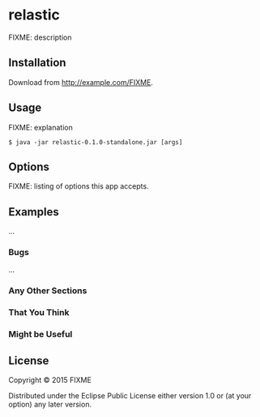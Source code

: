 # relastic

FIXME: description

## Installation

Download from http://example.com/FIXME.

## Usage

FIXME: explanation

    $ java -jar relastic-0.1.0-standalone.jar [args]

## Options

FIXME: listing of options this app accepts.

## Examples

...

### Bugs

...

### Any Other Sections
### That You Think
### Might be Useful

## License

Copyright © 2015 FIXME

Distributed under the Eclipse Public License either version 1.0 or (at
your option) any later version.
